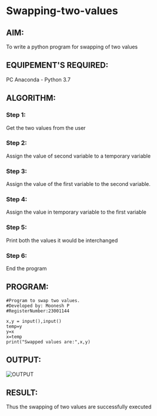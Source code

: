# Swapping-two-values
## AIM:
To write a python program for swapping of two values
## EQUIPEMENT'S REQUIRED: 
PC
Anaconda - Python 3.7
## ALGORITHM: 
### Step 1:
Get the two values from the user
### Step 2: 
Assign the value of second variable to a temporary variable 
### Step 3: 
Assign the value of the first variable to the second variable.
### Step 4:  
Assign the value in temporary variable to the first variable
### Step 5: 
Print both the values it would be interchanged
### Step 6: 
End the program
## PROGRAM:
```
#Program to swap two values.
#Developed by: Moonesh P
#RegisterNumber:23001144

x,y = input(),input()
temp=y
y=x
x=temp
print("Swapped values are:",x,y)
```
## OUTPUT:

![OUTPUT](/Swapping-two-values/swapping.png)

## RESULT:
Thus the swapping of two values are successfully executed



